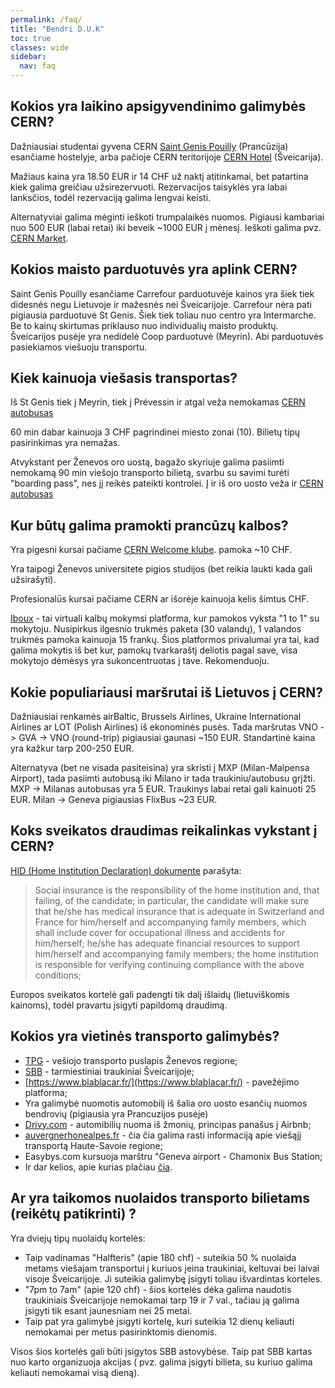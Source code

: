 ```yaml
---
permalink: /faq/
title: "Bendri D.U.K"
toc: true
classes: wide
sidebar:
  nav: faq
---
```


## Kokios yra laikino apsigyvendinimo galimybės CERN?
Dažniausiai studentai gyvena CERN [Saint Genis Pouilly](https://smb-dep.web.cern.ch/en/CERN_Housing/Saint_Genis_Hostel)  (Prancūzija) esančiame hostelyje, arba pačioje CERN teritorijoje [CERN Hotel](https://smb-dep.web.cern.ch/en/CERN_Housing/Bldg_38) (Šveicarija).

Mažiaus kaina yra 18.50 EUR ir 14 CHF už naktį atitinkamai, bet patartina kiek galima greičiau užsirezervuoti. Rezervacijos taisyklės yra labai lanksčios, todėl rezervaciją galima lengvai keisti.

Alternatyviai galima mėginti ieškoti trumpalaikės nuomos. Pigiausi kambariai nuo 500 EUR (labai retai) iki beveik ~1000 EUR į mėnesį. Ieškoti galima pvz. [CERN Market]( http://cern.ch/market ).

## Kokios maisto parduotuvės yra aplink CERN?
Saint Genis Pouilly esančiame Carrefour parduotuvėje kainos yra šiek tiek didesnės negu Lietuvoje ir mažesnės nei Šveicarijoje. Carrefour nėra pati pigiausia parduotuvė St Genis. Šiek tiek toliau nuo centro yra Intermarche. Be to kainų skirtumas priklauso nuo individualių maisto produktų. Šveicarijos pusėje yra nedidelė Coop parduotuvė (Meyrin). Abi parduotuvės pasiekiamos viešuoju transportu. 

## Kiek kainuoja viešasis transportas?
Iš St Genis tiek į Meyrin, tiek į Prévessin ir atgal veža nemokamas [CERN autobusas](https://smb-dep.web.cern.ch/en/ShuttleService/Circuit2)

60 min dabar kainuoja 3 CHF pagrindinei miesto zonai (10). Bilietų tipų pasirinkimas yra nemažas.

Atvykstant per Ženevos oro uostą, bagažo skyriuje galima pasiimti nemokamą 90 min viešojo transporto bilietą, svarbu su savimi turėti "boarding pass", nes jį reikės pateikti kontrolei. Į ir iš oro uosto veža ir [CERN autobusas](https://smb-dep.web.cern.ch/en/ShuttleService/Circuit4)

## Kur būtų galima pramokti prancūzų kalbos?

Yra pigesni kursai pačiame [CERN Welcome klube]( http://club-welcome.web.cern.ch/Lang_EN.html ). pamoka ~10 CHF.

Yra taipogi Ženevos universitete pigios studijos (bet reikia laukti kada gali užsirašyti).

Profesionalūs kursai pačiame CERN ar išorėje kainuoja kelis šimtus CHF.

[Iboux](http://iboux.com/) - tai virtuali kalbų mokymsi platforma, kur pamokos vyksta  "1 to 1" su mokytoju. Nusipirkus ilgesnio trukmės paketa (30 valandų), 1 valandos trukmės pamoka kainuoja 15 frankų. Šios platformos privalumai yra tai, kad galima mokytis iš bet kur, pamokų tvarkaraštį deliotis pagal save, visa mokytojo dėmėsys yra sukoncentruotas į tave. Rekomenduoju.

## Kokie populiariausi maršrutai iš Lietuvos į CERN?

Dažniausiai renkamės airBaltic, Brussels Airlines, Ukraine International Airlines ar LOT (Polish Airlines) iš ekonominės pusės. Tada maršrutas VNO -> GVA -> VNO (round-trip) pigiausiai gaunasi ~150 EUR. Standartinė kaina yra kažkur tarp 200-250 EUR.

Alternatyva (bet ne visada pasiteisina) yra skristi į MXP (Milan-Malpensa Airport), tada pasiimti autobusą iki Milano ir tada traukiniu/autobusu grįžti. MXP -> Milanas autobusas yra 5 EUR. Traukinys labai retai gali kainuoti 25 EUR. Milan -> Geneva pigiausias FlixBus ~23 EUR.

## Koks sveikatos draudimas reikalinkas vykstant į CERN?

[HID (Home Institution Declaration) dokumente]( http://usersoffice.web.cern.ch/sites/usersoffice.web.cern.ch/files/pdf/Formalities/HomeInstitutionDeclarationforUO.pdf ) parašyta:


> Social insurance is the responsibility of the home institution and, that failing, of the candidate;
> in particular, the candidate will make sure that he/she has medical insurance that is adequate in
> Switzerland and France for him/herself and accompanying family members, which shall include cover
> for occupational illness and accidents for him/herself;
> he/she has adequate financial resources to support him/herself and accompanying family members;
> the home institution is responsible for verifying continuing compliance with the above conditions;

Europos sveikatos kortelė gali padengti tik dalį išlaidų (lietuviškomis kainoms), todėl pravartu įsigyti papildomą draudimą.

## Kokios yra vietinės transporto galimybės?

* [TPG](https://www.tpg.ch/) - vešiojo transporto puslapis Ženevos regione;
* [SBB](https://www.sbb.ch/en/home.html) - tarmiestiniai traukiniai Šveicarijoje;
* [https://www.blablacar.fr/](https://www.blablacar.fr/) - pavežėjimo platforma;
* Yra galimybė nuomotis automobilį iš šalia oro uosto esančių nuomos bendrovių (pigiausia yra Prancuzijos pusėje)
* [Drivy.com](https://www.drivy.com/) - automibilių nuoma iš žmonių, principas panašus į Airbnb;
* [auvergnerhonealpes.fr](https://www.auvergnerhonealpes.fr/253-transport-interurbain.htm) - čia čia galima rasti informaciją apie viešąjį transportą Haute-Savoie regione;
* Easybys.com kursuoja marštru "Geneva airport - Chamonix Bus Station;
* Ir dar kelios, apie kurias plačiau [čia](www.google.com). 

## Ar yra taikomos nuolaidos transporto bilietams (reikėtų patikrinti) ?

Yra dviejų tipų nuolaidų kortelės:

* Taip vadinamas "Halfteris" (apie 180 chf) - suteikia 50 % nuolaida metams viešajam transportui į kuriuos įeina traukiniai, keltuvai bei laivai visoje Šveicarijoje. Ji suteikia galimybę įsigyti toliau išvardintas korteles.
* "7pm to 7am" (apie 120 chf) - šios kortelės dėka galima naudotis traukiniais Šveicarijoje nemokamai tarp 19 ir 7 val., tačiau ją galima įsigyti tik esant jaunesniam nei 25 metai.
* Taip pat yra galimybė įsigyti kortelę, kuri suteikia 12 dienų keliauti nemokamai per metus pasirinktomis dienomis. 

Visos šios kortelės gali būti įsigytos SBB astovybėse. Taip pat SBB kartas nuo karto organizuoja akcijas ( pvz. galima įsigyti bilieta, su kuriuo galima keliauti nemokamai visą dieną).








